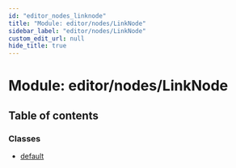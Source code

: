 ```yaml
---
id: "editor_nodes_linknode"
title: "Module: editor/nodes/LinkNode"
sidebar_label: "editor/nodes/LinkNode"
custom_edit_url: null
hide_title: true
---
```


# Module: editor/nodes/LinkNode

## Table of contents

### Classes

- [default](../classes/editor_nodes_linknode.default.md)
